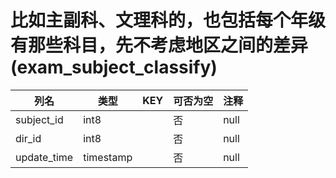 # 比如主副科、文理科的，也包括每个年级有那些科目，先不考虑地区之间的差异(exam_subject_classify)
| 列名   | 类型   | KEY  | 可否为空 | 注释   |
| ---- | ---- | ---- | ---- | ---- |
|subject_id|int8||否|null|
|dir_id|int8||否|null|
|update_time|timestamp||否|null|
